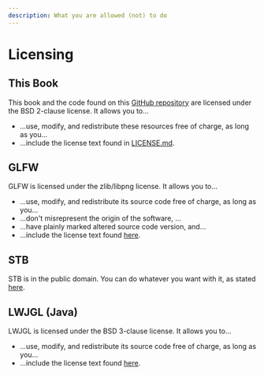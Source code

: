 ```yaml
---
description: What you are allowed (not) to do
---
```


# Licensing

## This Book

This book and the code found on this [GitHub repository](https://github.com/DesertCookie/GLFW-in-a-Nutshell) are licensed under the BSD 2-clause license. It allows you to...

- ...use, modify, and redistribute these resources free of charge, as long as you...
- ...include the license text found in [LICENSE.md](https://github.com/DesertCookie/GLFW-in-a-Nutshell/blob/master/LICENSE.md).

## GLFW

GLFW is licensed under the zlib/libpng license. It allows you to...

- ...use, modify, and redistribute its source code free of charge, as long as you...
- ...don't misrepresent the origin of the software, ...
- ...have plainly marked altered source code version, and...
- ...include the license text found [here](https://www.glfw.org/license.html).

## STB

STB is in the public domain. You can do whatever you want with it, as stated [here](https://github.com/nothings/stb#whats-the-license).

## LWJGL (Java)

LWJGL is licensed under the BSD 3-clause license. It allows you to...

- ...use, modify, and redistribute its source code free of charge, as long as you...
- ...include the license text found [here](https://lwjgl.org/license).
